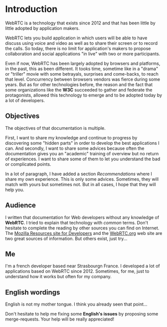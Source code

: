 # Introduction

WebRTC is a technology that exists since 2012 and that has been little by little adopted by application makers.

WebRTC lets you build application in which users will be able to have discuss using voice and video as well as to share their screen or to record the calls. So today, there is no limit for application's makers to propose collaboration and social applications "in live" with two or more participants.

Even if now, WebRTC has been largely adopted by browsers and platforms, in the past, this as been different. It tooks time, sometime like in a "drama" or "triller" movie with some betrayals, surprises and come-backs, to reach that level. Concurrency between browsers vendors was fierce during some years. But as for other technologies before, the reason and the fact that some organizations like the **W3C** succeeded to gather and federate the protagonists, allowed this technology to emerge and to be adopted today by a lot of developers.

## Objectives

The objectives of that documentation is multiple.

First, I want to share my knowledge and continue to progress by discovering some "hidden parts" in order to develop the best applications I can. And secondly, I want to share some advices because often the documentation gives you an "academic" training of overview but no return of experiences. I want to share some of them to let you understand the bad or complicated points.

In a lot of paragraph, I have added a section _Recommendations_ where I share my own experience. This is only some advices. Sometimes, they will match with yours but sometimes not. But in all cases, I hope that they will help you.

## Audience

I written that documentation for Web developers without any knowledge of **WebRTC**. I tried to explain that technology with _common_ terms. Don't hesitate to complete the reading by other sources you can find on Internet. The [Mozilla Resources site for Developers](https://developer.mozilla.org/en-US/) and the [WebRTC.org](https://webrtc.org/) web site are two great sources of information. But others exist, just try...

## Me

I'm a french developer based near Strasbourgn France. I developed a lot of applications based on WebRTC since 2012. Sometimes, for me, just to understand how it works but often for my company.

## English wordings

English is not my mother tongue. I think you already seen that point...

Don't hesitate to help me fixing some **English's issues** by proposing some merge-requests. Your help will be really appreciated!
